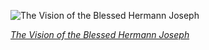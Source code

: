
![The Vision of the Blessed Hermann Joseph](https://upload.wikimedia.org/wikipedia/commons/thumb/5/57/Anton_van_Dyck_-_The_Vision_of_the_Blessed_Hermann_Joseph_-_Google_Art_Project.jpg/525px-Anton_van_Dyck_-_The_Vision_of_the_Blessed_Hermann_Joseph_-_Google_Art_Project.jpg)

*[The Vision of the Blessed Hermann Joseph](https://wikipedia.org/wiki/File:Anton_van_Dyck_-_The_Vision_of_the_Blessed_Hermann_Joseph_-_Google_Art_Project.jpg)*
